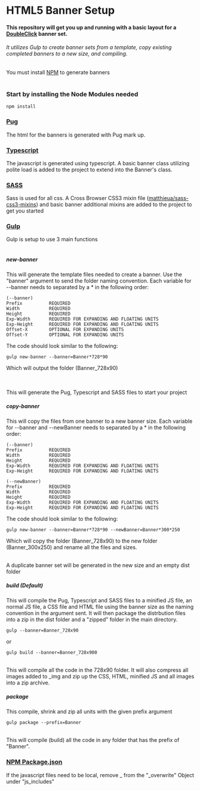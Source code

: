 # HTML5 Banner Setup<br/>

#### This repository will get you up and running with a basic layout for a <a href="https://www.doubleclickbygoogle.com/" target="_blank">DoubleClick</a> banner set.
###### It utilizes Gulp to create banner sets from a template, copy existing completed banners to a new size, and compiling.

You must install <a href="https://www.npmjs.com" target="_blank">NPM</a> to generate banners<br/><br/>

### Start by installing the Node Modules needed

    npm install

### <a href="https://pugjs.org/" target="_blank">Pug</a><br/>

The html for the banners is generated with Pug mark up.

### <a href="http://typescriptlang.org/" target="_blank">Typescript</a><br/>

The javascript is generated using typescript.  A basic banner class utilizing polite load is added to the project to extend into the Banner's class.

### <a href="http://sass-lang.com/" target="_blank">SASS</a><br/>

Sass is used for all css.  A Cross Browser CSS3 mixin file (<a href="https://github.com/matthieua/sass-css3-mixins" target="_blank">matthieua/sass-css3-mixins</a>) and basic banner additional mixins are added to the project to get you started

### <a href="gulpjs.com/" target="_blank">Gulp</a><br/>

Gulp is setup to use 3 main functions<br/><br/>

##### new-banner<br/>
This will generate the template files needed to create a banner.  Use the "banner" argument to send the folder naming convention.  Each variable for --banner needs to separated by a * in the following order:<br/>
    
    (--banner)
    Prefix          REQUIRED
    Width           REQUIRED
    Height          REQUIRED
    Exp-Width       REQUIRED FOR EXPANDING AND FLOATING UNITS
    Exp-Height      REQUIRED FOR EXPANDING AND FLOATING UNITS
    Offset-X        OPTIONAL FOR EXPANDING UNITS
    Offset-Y        OPTIONAL FOR EXPANDING UNITS
    
The code should look similar to the following:

    gulp new-banner --banner=Banner*728*90

Which will output the folder (Banner_728x90)
    
<br/><br/>
This will generate the Pug, Typescript and SASS files to start your project

##### copy-banner<br/>
This will copy the files from one banner to a new banner size.  Each variable for --banner and --newBanner needs to separated by a * in the following order:<br/>
                         
    (--banner)
    Prefix          REQUIRED
    Width           REQUIRED
    Height          REQUIRED
    Exp-Width       REQUIRED FOR EXPANDING AND FLOATING UNITS
    Exp-Height      REQUIRED FOR EXPANDING AND FLOATING UNITS
         
    (--newBanner)
    Prefix          REQUIRED
    Width           REQUIRED
    Height          REQUIRED
    Exp-Width       REQUIRED FOR EXPANDING AND FLOATING UNITS
    Exp-Height      REQUIRED FOR EXPANDING AND FLOATING UNITS
    
The code should look similar to the following:

    gulp new-banner --banner=Banner*728*90 --newBanner=Banner*300*250

Which will copy the folder (Banner_728x90) to the new folder (Banner_300x250) and rename all the files and sizes.
    
<br/>
A duplicate banner set will be generated in the new size and an empty dist folder

##### build (Default)<br/>
This will compile the Pug, Typescript and SASS files to a minified JS file, an normal JS file, a CSS file and HTML file using the banner size as the naming convention in the argument sent.  It will then package the distrbution files into a zip in the dist folder and a "zipped" folder in the main directory.

    gulp --banner=Banner_728x90
    
or

    gulp build --banner=Banner_728x900
    
<br/>
This will compile all the code in the 728x90 folder.  It will also compress all images added to _img and zip up the CSS, HTML, minified JS and all images into a zip archive.

##### package<br/>
This compile, shrink and zip all units with the given prefix argument

    gulp package --prefix=Banner
    
<br/>
This will compile (build) all the code in any folder that has the prefix of "Banner".

### <a href="npm.org/" target="_blank">NPM Package.json</a><br/>
If the javascript files need to be local, remove _ from the "_overwrite" Object under "js_includes"